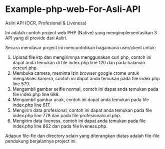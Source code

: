 # Example-php-web-For-Asli-API
Asliri API (OCR, Profesional & Liveness)

Ini adalah contoh project web PHP (Native) yang mengimplementasikan 3 API yang di provide dari Asliri.

Secara mendasar project ini mencontohkan bagaimana user/client untuk:

1. Upload file ktp dan mengirimnya menggunakan curl php, contoh ini dapat anda temukan di file index.php line 120 dan pada halaman ocrcurl.php.
2. Membuka camera, meminta izin browser google crome untuk mengakses kamera, contoh ini dapat anda temukan pada file index.php line 579.
3. Mengambil gambar selfie normal, contoh ini dapat anda temukan pada file index.php line 688.
4. Mengambil gambar acak, contoh ini dapat anda temukan pada file index.php line 617.
5. Mengirim data profesional, contoh ini dapat anda temukan pada file index.php line 779 dan pada file profesionalcurl.php.
6. Mengirim data liveness, contoh ini dapat anda temukan pada file index.php line 862 dan pada file liveness.php.

Adapun file-fle dan directory selain yang diterangkan diatas adalah file-file pendukung berjalannya project ini.
